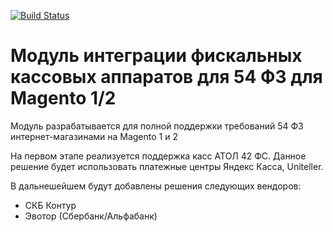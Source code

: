 [![Build Status](https://travis-ci.org/mygento/kkm.svg?branch=master)](https://travis-ci.org/mygento/kkm)

# Модуль интеграции фискальных кассовых аппаратов для 54 ФЗ для Magento 1/2

Модуль разрабатывается для полной поддержки требований 54 ФЗ интернет-магазинами на Magento 1 и 2

На первом этапе реализуется поддержка касс АТОЛ 42 ФС. Данное решение будет использовать платежные центры Яндекс Касса, Uniteller.

В дальнешейшем будут добавлены решения следующих вендоров:

* СКБ Контур
* Эвотор (Сбербанк/Альфабанк)
